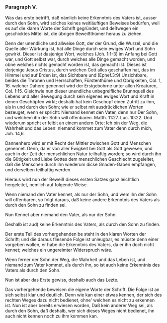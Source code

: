 <!-- Seite 57 -->

### Paragraph V. ###

Was das erste betrifft, daß nämlich keine
Erkenntnis des Vaters ist, ausser durch den
Sohn, wird solches keines weitläuftigen Beweises
bedürfen, weil es auf die klaren Worte der Schrift
gegründet, und deßwegen ein geschicktes Mittel ist, die
übrigen Beweißthúmer heraus zu ziehen.

Denn der unendliche und allweise Gott, der der
Grund, die Wurzel, und die Quelle aller Würkung
ist, hat alle Dinge durch sein ewiges Wort und
Sohn gewirkt. Dieser ist dasjenige Wort, welches (Joh. 1:1-3)
im Anfang bei Gott war, und Gott selbst war,
durch welches alle Dinge gemacht worden, und
obne welches nichts gemacht worden ist, das gemacht
ist. Dieses ist derjenige Jesus Cristus,
durch welchen Gott alles geschaffen hat, das im
Himmel und auf Erden ist, das Sichtbare und (Ephef.3:9)
Unsichtbare, beides die Thronen und Herrschaften,
Fürstenthüme und Obrigkeiten, Col. 1, 16.
welcher Dahero genennet wird der Erstgebohrne unter
allen Kreaturen, Col. 1:15. Gleichwie nun dieser
unendliche unbegreifliche Brunnquell des Lebens und
aller Bewegung durch sein eigenes ewiges Wort und
Kraft in denen Geschöpfen wirkt; deshalb hat kein Geschopf
einen Zutritt zu ihm, als in und durch den Sohn;
wie er selbst mit ausdrücklichen Worten bezeuget, wenn
er spricht: Niemand kennet den Vater, denn nur
Der Sohn, und welchem ihn der Sohn will offenbaren.
Matth. 11:27. Luc. 10:22. Und wiederum
spricht er felbit an einem andern Orte: Ich bin der
Weg, die Wahrheit und das Leben: niemand
kommet zum Vater denn durch mich, Joh. 14,6.

Dannenhero wird er mit Recht der Mittler zwischen
Gott und Menschen genennet. Denn, da<!-- Seite 58,  content-0072.xml -->
er von aller Ewigkeit bei Gott als Gott gewesen,
und auch in der Zeit der menschlichen Natur teilhaftig
worden; so wird durch ihn die Gütigkeit und Liebe
Gottes dem menschlichen Geschlecht zugeleitet, daß
die Menschen durch ihn wiederum dicse Gnaden-Gaben
empfangen, und derselben teilhaftig werden.

Hieraus wird nun der Beweiß dieses ersten Satzes
ganz leichtlich hergeleitet, nemlich auf folgende Weise.

Wenn niemand den Vater kennet, als nur der
Sohn, und wem ihn der Sohn will offenbaren, so
folgt daraus, daß keine andere Erkenntnis des Vaters
als durch den Sohn zu finden sei.

Nun Kennet aber niemand den Vater, als nur der Sohn.

Deshalb
 ist aud) keine Erkenntnis des Vaters,
als durch den Sohn zu finden.

Der erste Teil des vorhergehenden be steht in den
klaren Worten der Schrift; und die daraus fliesende
Folge ist unleugbar, es müsste denn einer vorgeben wollen,
er habe die Erkenntnis des Vaters, da er ihn doch nicht
kennet; welches ein ungereimter Widerspruch
wäre.

Wenn ferner der Sohn der Weg, die Wahrheit
und das Leben ist, und niemand zum Vater kommet,
als durch ihn, so ist auch keine Erkenntnis des Vaters
als durch den Sohn.

Nun ist aber das Erste gewiss, deshalb auch das Lezte.

Das vorhergehende beweisen die eigene Worte der
Schrift. Die Folge ist an sich selbst klar und deutlich.
Denn wie kan einer etwas kennen, der sich des rechten
Weges dazu nicht bedienet, ohne' welchen es nicht zu
erkennen ist. Nun ist aber bereits erwiesen worden,
Daß kein anderer Weg sei, als durch den Sohn, daß
deshalb, wer sich dieses Weges nicht bedienet, ihn auch
nicht kennen noch zu ihm kommen kan.<!-- Seite 59 -->

